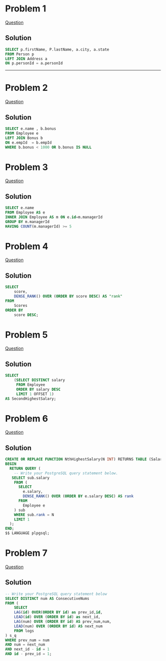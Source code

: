 # Problem 1
[Question](https://leetcode.com/problems/combine-two-tables/description/)

## Solution

``` SQL
SELECT p.firstName, P.lastName, a.city, a.state
FROM Person p
LEFT JOIN Address a
ON p.personId = a.personId
```
<hr>

# Problem 2

[Question](https://leetcode.com/problems/employee-bonus/description/)

## Solution

``` SQL
SELECT e.name , b.bonus
FROM Employee e
LEFT JOIN Bonus b
ON e.empId  = b.empId 
WHERE b.bonus < 1000 OR b.bonus IS NULL
```

# Problem 3

[Question](https://leetcode.com/problems/managers-with-at-least-5-direct-reports/)

## Solution

``` SQL
SELECT e.name
FROM Employee AS e 
INNER JOIN Employee AS m ON e.id=m.managerId 
GROUP BY m.managerId 
HAVING COUNT(m.managerId) >= 5
```
# Problem 4

[Question](https://leetcode.com/problems/rank-scores/description/)

## Solution

``` SQL
SELECT 
    score,
    DENSE_RANK() OVER (ORDER BY score DESC) AS "rank"
FROM 
    Scores
ORDER BY 
    score DESC;
```

# Problem 5

[Question](https://leetcode.com/problems/second-highest-salary/description/)

## Solution

``` SQL
SELECT 
    (SELECT DISTINCT salary
     FROM Employee
     ORDER BY salary DESC
     LIMIT 1 OFFSET 1)
AS SecondHighestSalary;
```

# Problem 6

[Question](https://leetcode.com/problems/nth-highest-salary/description/)

## Solution

``` SQL
CREATE OR REPLACE FUNCTION NthHighestSalary(N INT) RETURNS TABLE (Salary INT) AS $$
BEGIN
  RETURN QUERY (
    -- Write your PostgreSQL query statement below.
   SELECT sub.salary
    FROM (
      SELECT 
        e.salary, 
        DENSE_RANK() OVER (ORDER BY e.salary DESC) AS rank
      FROM 
        Employee e
    ) sub
    WHERE sub.rank = N
    LIMIT 1
  );
END;
$$ LANGUAGE plpgsql;
```

# Problem 7

[Question](https://leetcode.com/problems/consecutive-numbers/description/)

## Solution

``` SQL
-- Write your PostgreSQL query statement below
SELECT DISTINCT num AS ConsecutiveNums
FROM (
    SELECT
    LAG(id) OVER(ORDER BY id) as prev_id,id,
    LEAD(id) OVER (ORDER BY id) as next_id,
    LAG(num) OVER (ORDER BY id) AS prev_num,num,
    LEAD(num) OVER (ORDER BY id) AS next_num
    FROM logs
) s_q
WHERE prev_num = num 
AND num = next_num
AND next_id - id = 1 
AND id - prev_id = 1;
```
